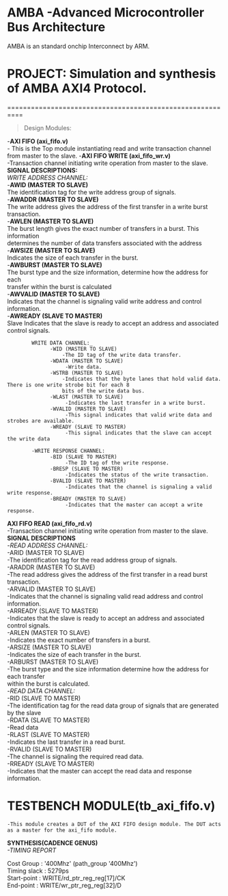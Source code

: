 # AMBA -Advanced Microcontroller Bus Architecture
AMBA is an standard onchip Interconnect by ARM.
# PROJECT: Simulation and synthesis of AMBA AXI4 Protocol.
==========================================================
> Design Modules:

-__AXI FIFO (axi_fifo.v)__  
    - This is the Top module instantiating read and write transaction channel from master to the slave.
-__AXI FIFO WRITE (axi_fifo_wr.v)__  
    -Transaction channel initiating write operation from master to the slave.  
       __SIGNAL DESCRIPTIONS:__  
             _WRITE ADDRESS CHANNEL:_  
                  -__AWID (MASTER TO SLAVE)__  
                    The identification tag for the write address group of signals.  
                  -__AWADDR (MASTER TO SLAVE)__  
                    The write address gives the address of the first transfer in a write burst transaction.   
                  -__AWLEN (MASTER TO SLAVE)__  
                    The burst length gives the exact number of transfers in a burst. This information  
                    determines the number of data transfers associated with the address  
                  -__AWSIZE (MASTER TO SLAVE)__  
                    Indicates the size of each transfer in the burst.   
                  -__AWBURST (MASTER TO SLAVE)__  
                     The burst type and the size information, determine how the address for each  
                     transfer within the burst is calculated  
                  -__AWVALID (MASTER TO SLAVE)__  
                     Indicates that the channel is signaling valid write address and control information.  
                  -__AWREADY (SLAVE TO MASTER)__  
                     Slave Indicates that the slave is ready to accept an address and associated control signals.  
                       
            WRITE DATA CHANNEL:_
                  -WID (MASTER TO SLAVE)
                      -The ID tag of the write data transfer. 
                  -WDATA (MASTER TO SLAVE)
                       -Write data.
                  -WSTRB (MASTER TO SLAVE)
                      -Indicates that the byte lanes that hold valid data. There is one write strobe bit for each 8
                      bits of the write data bus.
                  -WLAST (MASTER TO SLAVE)
                       -Indicates the last transfer in a write burst. 
                  -WVALID (MASTER TO SLAVE)
                       -This signal indicates that valid write data and strobes are available. 
                  -WREADY (SLAVE TO MASTER)
                       -This signal indicates that the slave can accept the write data
                       
            -WRITE RESPONSE CHANNEL:
                  -BID (SLAVE TO MASTER)
                       -The ID tag of the write response. 
                  -BRESP (SLAVE TO MASTER)
                       -Indicates the status of the write transaction. 
                  -BVALID (SLAVE TO MASTER)
                       -Indicates that the channel is signaling a valid write response. 
                  -BREADY (MASTER TO SLAVE)
                       -Indicates that the master can accept a write response. 
__AXI FIFO READ (axi_fifo_rd.v)__  
      -Transaction channel initiating write operation from master to the slave.  
           __SIGNAL DESCRIPTIONS__  
             -_READ ADDRESS CHANNEL:_  
                  -ARID (MASTER TO SLAVE)  
                       -The identification tag for the read address group of signals.    
                  -ARADDR (MASTER TO SLAVE)  
                       -The read address gives the address of the first transfer in a read burst transaction.    
                  -ARVALID (MASTER TO SLAVE)  
                       -Indicates that the channel is signaling valid read address and control information.   
                  -ARREADY (SLAVE TO MASTER)  
                       -Indicates that the slave is ready to accept an address and associated control signals.   
                  -ARLEN (MASTER TO SLAVE)  
                       -Indicates the exact number of transfers in a burst.    
                  -ARSIZE (MASTER TO SLAVE)  
                       -Indicates the size of each transfer in the burst.    
                  -ARBURST (MASTER TO SLAVE)  
                       -The burst type and the size information determine how the address for each transfer  
                       within the burst is calculated.     
            -_READ DATA CHANNEL:_  
                  -RID (SLAVE TO MASTER)   
                      -The identification tag for the read data group of signals that are generated by the slave  
                  -RDATA (SLAVE TO MASTER)    
                      -Read data  
                  -RLAST (SLAVE TO MASTER)  
                      -Indicates the last transfer in a read burst.  
                  -RVALID (SLAVE TO MASTER)  
                      -The channel is signaling the required read data.   
                  -RREADY (SLAVE TO MASTER)  
                      -Indicates that the master can accept the read data and response information.   
  
# TESTBENCH MODULE(tb_axi_fifo.v)  
    -This module creates a DUT of the AXI FIFO design module. The DUT acts as a master for the axi_fifo module.   
      
__SYNTHESIS(CADENCE GENUS)__  
_-TIMING REPORT_  
  
Cost Group   : '400Mhz' (path_group '400Mhz')  
Timing slack :    5279ps  
Start-point  : WRITE/rd_ptr_reg_reg[17]/CK  
End-point    : WRITE/wr_ptr_reg_reg[32]/D  

                  
                  

